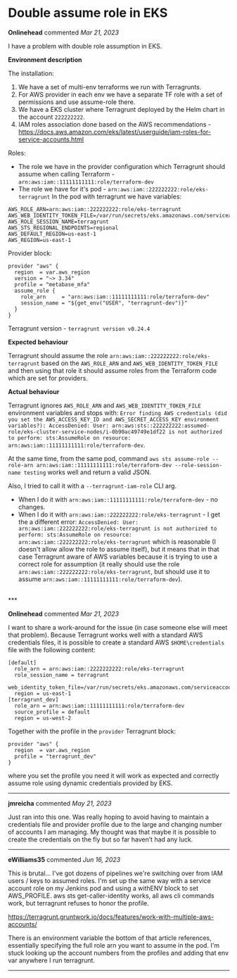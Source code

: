 # Double assume role in EKS

**Onlinehead** commented *Mar 21, 2023*

I have a problem with double role assumption in EKS.

**Environment description**

The installation:
1. We have a set of multi-env terraforms we run with Terragrunts.
2. For AWS provider in each env we have a separate TF role with a set of permissions and use assume-role there.
3. We have a EKS cluster where Terragrunt deployed by the Helm chart in the account `222222222`.
4. IAM roles association done based on the AWS recommendations - https://docs.aws.amazon.com/eks/latest/userguide/iam-roles-for-service-accounts.html

Roles:
- The role we have in the provider configuration which Terragrunt should assume when calling Terraform - `arn:aws:iam::11111111111:role/terraform-dev`
- The role we have for it's pod - `arn:aws:iam::222222222:role/eks-terragrunt`
In the pod with terragrunt we have variables:
```
AWS_ROLE_ARN=arn:aws:iam::222222222:role/eks-terragrunt
AWS_WEB_IDENTITY_TOKEN_FILE=/var/run/secrets/eks.amazonaws.com/serviceaccount/token
AWS_ROLE_SESSION_NAME=terragrunt
AWS_STS_REGIONAL_ENDPOINTS=regional
AWS_DEFAULT_REGION=us-east-1
AWS_REGION=us-east-1
```

Provider block:
```
provider "aws" {
  region  = var.aws_region
  version = "~> 3.34"
  profile = "metabase_mfa"
  assume_role {
    role_arn     = "arn:aws:iam::11111111111:role/terraform-dev"
    session_name = "${get_env("USER", "terragrunt-dev")}"
  }
}
```

Terragrunt version - `terragrunt version v0.24.4`

**Expected behaviour**

Terragrunt should assume the role `arn:aws:iam::222222222:role/eks-terragrunt` based on the `AWS_ROLE_ARN` and `AWS_WEB_IDENTITY_TOKEN_FILE` and then using that role it should assume roles from the Terraform code which are set for providers.

**Actual behaviour**

Terragrunt ignores `AWS_ROLE_ARN` and `AWS_WEB_IDENTITY_TOKEN_FILE` environment variables and stops with:
`Error finding AWS credentials (did you set the AWS_ACCESS_KEY_ID and AWS_SECRET_ACCESS_KEY environment variables?): AccessDenied: User: arn:aws:sts::222222222:assumed-role/eks-cluster-service-nodes/i-0b90ac49749e1df22 is not authorized to perform: sts:AssumeRole on resource: arn:aws:iam::11111111111:role/terraform-dev`.

At the same time, from the same pod, command `aws sts assume-role --role-arn arn:aws:iam::11111111111:role/terraform-dev --role-session-name testing` works well and return a valid JSON.

Also, I tried to call it with a `--terragrunt-iam-role` CLI arg.
- When I do it with `arn:aws:iam::11111111111:role/terraform-dev` - no changes.
- When I do it with `arn:aws:iam::222222222:role/eks-terragrunt` - I get the a different error: `AccessDenied: User: arn:aws:iam::222222222:role/eks-terragrunt is not authorized to perform: sts:AssumeRole on resource: arn:aws:iam::222222222:role/eks-terragrunt` which is reasonable (I doesn't allow allow the role to assume itself), but it means that in that case Terragrunt aware of AWS variables because it is trying to use a correct role for assumption (it really should use the role  `arn:aws:iam::222222222:role/eks-terragrunt`, but should use it to assume `arn:aws:iam::11111111111:role/terraform-dev`).
<br />
***


**Onlinehead** commented *Mar 21, 2023*

I want to share a work-around for the issue (in case someone else will meet that problem).
Because Terragrunt works well with a standard AWS credentials files, it is possible to create a standard AWS `$HOME\credentials` file with the following content:
```
[default]
  role_arn = arn:aws:iam::2222222222:role/eks-terragrunt
  role_session_name = terragrunt
  web_identity_token_file=/var/run/secrets/eks.amazonaws.com/serviceaccount/token
  region = us-east-1
[terragrunt_dev]
  role_arn = arn:aws:iam::11111111111:role/terraform-dev
  source_profile = default
  region = us-west-2
```
Together with the profile in the `provider` Terragrunt block:
```
provider "aws" {
  region  = var.aws_region
  profile = "terragrunt_dev"
}
```
where you set the profile you need it will work as expected and correctly assume role using dynamic credentials provided by EKS.
***

**jmreicha** commented *May 21, 2023*

Just ran into this one. Was really hoping to avoid having to maintain a credentials file and provider profile due to the large and changing number of accounts I am managing. My thought was that maybe it is possible to create the credentials on the fly but so far haven’t had any luck.
***

**eWilliams35** commented *Jun 16, 2023*

This is brutal... I've got dozens of pipelines we're switching over from IAM users / keys to assumed roles.  I'm set up the same way with a service account role on my Jenkins pod and using a withENV block to set AWS_PROFILE.  aws sts get-caller-identity works, all aws cli commands work, but terragrunt refuses to honor the profile.

https://terragrunt.gruntwork.io/docs/features/work-with-multiple-aws-accounts/

There is an environment variable the bottom of that article references, essentially specifying the full role arn you want to assume in the pod.  I'm stuck looking up the account numbers from the profiles and adding that env var anywhere I run terragrunt. 
***

